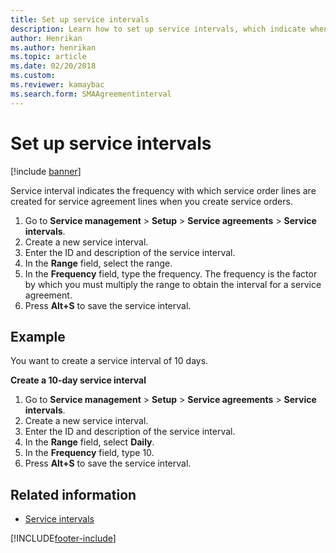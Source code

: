 ```yaml
---
title: Set up service intervals 
description: Learn how to set up service intervals, which indicate when service order lines are created for service agreement lines when you create service orders.
author: Henrikan
ms.author: henrikan
ms.topic: article
ms.date: 02/20/2018
ms.custom:
ms.reviewer: kamaybac
ms.search.form: SMAAgreementinterval
---
```


# Set up service intervals  

[!include [banner](../includes/banner.md)]

Service interval indicates the frequency with which service order lines are created for service agreement lines when you create service orders.

1. Go to **Service management** \> **Setup** \> **Service agreements** \> **Service intervals**.
2. Create a new service interval.
3. Enter the ID and description of the service interval.
4. In the **Range** field, select the range.
5. In the **Frequency** field, type the frequency. The frequency is the factor by which you must multiply the range to obtain the interval for a service agreement.
6. Press **Alt+S** to save the service interval.

## Example

You want to create a service interval of 10 days.

**Create a 10-day service interval**

1. Go to **Service management** \> **Setup** \> **Service agreements** \> **Service intervals**.
2. Create a new service interval.
3. Enter the ID and description of the service interval.
4. In the **Range** field, select **Daily**.
5. In the **Frequency** field, type 10.
6. Press **Alt+S** to save the service interval.

## Related information

- [Service intervals](service-intervals.md)  

[!INCLUDE[footer-include](../../includes/footer-banner.md)]
